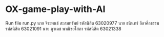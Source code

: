 # OX-game-play-with-AI
Run file run.py
นาย จิระพนธ์ สะสมทรัพย์ รหัสนิสิต 63020977
นาย ธนินทร์ ลีลาศีลธรรม รหัสนิสิต 63021091
นาย ภูวเดช พาณิชยโสภา รหัสนิสิต 63021338
